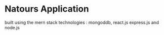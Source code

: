 # Natours Application

built using the mern stack technologies : mongoddb, react.js express.js and node.js